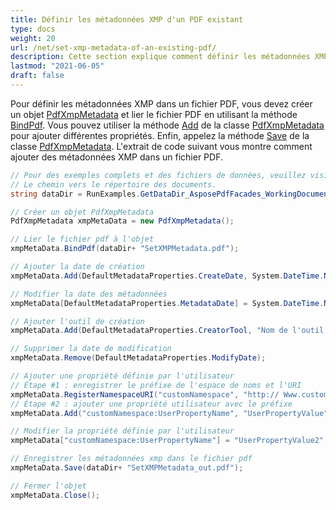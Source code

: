 ```yaml
---
title: Définir les métadonnées XMP d'un PDF existant
type: docs
weight: 20
url: /net/set-xmp-metadata-of-an-existing-pdf/
description: Cette section explique comment définir les métadonnées XMP d'un PDF existant avec Aspose.PDF Facades.
lastmod: "2021-06-05"
draft: false
---
```


Pour définir les métadonnées XMP dans un fichier PDF, vous devez créer un objet [PdfXmpMetadata](https://reference.aspose.com/pdf/net/aspose.pdf.facades/pdfxmpmetadata) et lier le fichier PDF en utilisant la méthode [BindPdf](https://reference.aspose.com/pdf/net/aspose.pdf.facades/facade/methods/bindpdf/index). Vous pouvez utiliser la méthode [Add](https://reference.aspose.com/pdf/net/aspose.pdf.facades/pdfxmpmetadata/methods/add/index) de la classe [PdfXmpMetadata](https://reference.aspose.com/pdf/net/aspose.pdf.facades/pdfxmpmetadata) pour ajouter différentes propriétés. Enfin, appelez la méthode [Save](https://reference.aspose.com/pdf/net/aspose.pdf/document/methods/save/index) de la classe [PdfXmpMetadata](https://reference.aspose.com/pdf/net/aspose.pdf.facades/pdfxmpmetadata). L'extrait de code suivant vous montre comment ajouter des métadonnées XMP dans un fichier PDF.

```csharp
// Pour des exemples complets et des fichiers de données, veuillez visiter https://github.com/aspose-pdf/Aspose.Pdf-for-.NET
// Le chemin vers le répertoire des documents.
string dataDir = RunExamples.GetDataDir_AsposePdfFacades_WorkingDocuments();

// Créer un objet PdfXmpMetadata
PdfXmpMetadata xmpMetaData = new PdfXmpMetadata();

// Lier le fichier pdf à l'objet
xmpMetaData.BindPdf(dataDir+ "SetXMPMetadata.pdf");

// Ajouter la date de création
xmpMetaData.Add(DefaultMetadataProperties.CreateDate, System.DateTime.Now.ToString());

// Modifier la date des métadonnées
xmpMetaData[DefaultMetadataProperties.MetadataDate] = System.DateTime.Now.ToString();

// Ajouter l'outil de création
xmpMetaData.Add(DefaultMetadataProperties.CreatorTool, "Nom de l'outil de création");

// Supprimer la date de modification
xmpMetaData.Remove(DefaultMetadataProperties.ModifyDate);

// Ajouter une propriété définie par l'utilisateur
// Étape #1 : enregistrer le préfixe de l'espace de noms et l'URI
xmpMetaData.RegisterNamespaceURI("customNamespace", "http:// Www.customNameSpaces.com/ns/");
// Étape #2 : ajouter une propriété utilisateur avec le préfixe
xmpMetaData.Add("customNamespace:UserPropertyName", "UserPropertyValue");

// Modifier la propriété définie par l'utilisateur
xmpMetaData["customNamespace:UserPropertyName"] = "UserPropertyValue2";

// Enregistrer les métadonnées xmp dans le fichier pdf
xmpMetaData.Save(dataDir+ "SetXMPMetadata_out.pdf");

// Fermer l'objet
xmpMetaData.Close();
```